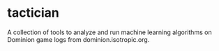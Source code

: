 tactician
=========

A collection of tools to analyze and run machine learning algorithms on Dominion game logs from dominion.isotropic.org.